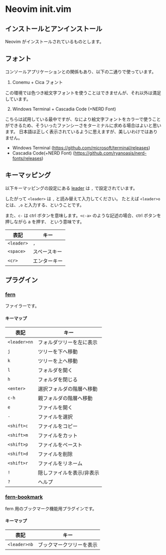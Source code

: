 # Neovim init.vim

## インストールとアンインストール

Neovim がインストールされているものとします。


## フォント

コンソールアプリケーションとの関係もあり、以下の二通りで使っています。

1. Conemu + Cica フォント

この環境では色つき絵文字フォントを使うことはできませんが、それ以外は満足しています。

2. Windows Terminal + Cascadia Code (+NERD Font)

こちらは試用している最中ですが、なにより絵文字フォントをカラーで使うことができるため、そういったファンシーさをターミナルに求める場合はよいと思います。
日本語は正しく表示されているように思えますが、美しいわけではありません。

* Windows Terminal (https://github.com/microsoft/terminal/releases)
* Cascadia Code(+NERD Font) (https://github.com/ryanoasis/nerd-fonts/releases)


## キーマッピング

以下キーマッピングの設定にある [leader](http://learnvimscriptthehardway.stevelosh.com/chapters/06.html#leader) は `,` で設定されています。

したがって `<leader>` は `,` と読み替えて入力してください。
たとえば `<leader>o` とは、`,o` と入力する、ということです。

また、`c-` は ctrl ボタンを意味します。`<c-a>` のような記述の場合、ctrl ボタンを押しながら a を押す、 という意味です。

| 表記              | キー                          |
|-------------------|-------------------------------|
|`<leader>`         | `,`                           |
|`<space>`          | スペースキー                  |
|`<cr>`             | エンターキー                  |


## プラグイン

### [fern](https://github.com/lambdalisue/fern.vim)

ファイラーです。

#### キーマップ

| 表記              | キー                          |
|-------------------|-------------------------------|
|`<leader>nn`       | フォルダツリーを左に表示      |
|`j`                | ツリーを下へ移動              |
|`k`                | ツリーを上へ移動              |
|`l`                | フォルダを開く                |
|`h`                | フォルダを閉じる              |
|`<enter>`          | 選択フォルダの階層へ移動      |
|`c-h`              | 親フォルダの階層へ移動        |
|`e`                | ファイルを開く                |
|`-`                | ファイルを選択                |
|`<shift>c`         | ファイルをコピー              |
|`<shift>m`         | ファイルをカット              |
|`<shift>p`         | ファイルをペースト            |
|`<shift>d`         | ファイルを削除                |
|`<shift>r`         | ファイルをリネーム            |
|`!`                | 隠しファイルを表示/非表示     |
|`?`                | ヘルプ                        |

### [fern-bookmark](https://github.com/lambdalisue/fern-bookmark.vim)

fern 用のブックマーク機能用プラグインです。

#### キーマップ

| 表記              | キー                          |
|-------------------|-------------------------------|
|`<leader>nb`       | ブックマークツリーを表示      |


